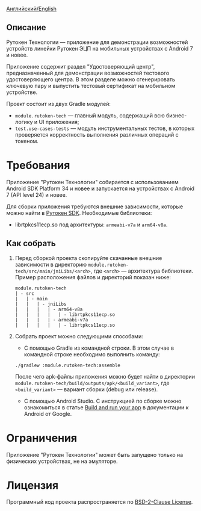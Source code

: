 [Английский/English](README.md)

## Описание

Рутокен Технологии — приложение для демонстрации возможностей устройств линейки Рутокен ЭЦП на мобильных устройствах с
Android 7 и новее.

Приложение содержит раздел "Удостоверяющий центр", предназначенный для демонстрации возможностей тестового
удостоверяющего центра. В этом разделе можно сгенерировать ключевую пару и выпустить тестовый сертификат на мобильном
устройстве.

Проект состоит из двух Gradle модулей:

* `module.rutoken-tech` — главный модуль, содержащий всю бизнес-логику и UI приложения;
* `test.use-cases-tests` — модуль инструментальных тестов, в которых проверяется корректность выполнения различных
  операций с токеном.

# Требования

Приложение "Рутокен Технологии" собирается с использованием Android SDK Platform 34 и новее и запускается на устройствах
с Android 7 (API level 24) и новее.

Для сборки приложения требуются внешние зависимости, которые можно найти
в [Рутокен SDK](https://www.rutoken.ru/developers/sdk/). Необходимые библиотеки:

* librtpkcs11ecp.so под архитектуры: `armeabi-v7a` и `arm64-v8a`.

## Как собрать

1. Перед сборкой проекта скопируйте скачанные внешние зависимости в
   директорию `module.rutoken-tech/src/main/jniLibs/<arch>`, где `<arch>` — архитектура библиотеки. Пример расположения
   файлов и директорий показан ниже:

    ```Text
    module.rutoken-tech
    | - src
    |   | - main
    |   |   | - jniLibs
    |   |   |   | - arm64-v8a
    |   |   |   |   | - librtpkcs11ecp.so
    |   |   |   | - armeabi-v7a
    |   |   |   |   | - librtpkcs11ecp.so
    ```

2. Собрать проект можно следующими способами:

    * С помощью Gradle из командной строки. В этом случае в командной строке необходимо выполнить команду:

   ```shell
   ./gradlew :module.rutoken-tech:assemble
   ```

   После чего apk-файлы приложения можно будет найти в
   директории `module.rutoken-tech/build/outputs/apk/<build_variant>`, где `<build_variant>` — вариант сборки (debug или
   release).

    * С помощью Android Studio. С инструкцией по сборке можно ознакомиться в
      статье [Build and run your app](https://developer.android.com/studio/run) в документации к Android от Google.

# Ограничения

Приложение "Рутокен Технологии" может быть запущено только на физических устройствах, не на эмуляторе.

# Лицензия

Программный код проекта распространяется по [BSD-2-Clause License](LICENSE_RUS).
